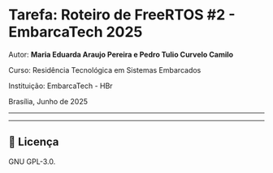 
# Tarefa: Roteiro de FreeRTOS #2 - EmbarcaTech 2025

Autor: **Maria Eduarda Araujo Pereira e Pedro Tulio Curvelo Camilo**

Curso: Residência Tecnológica em Sistemas Embarcados

Instituição: EmbarcaTech - HBr

Brasília, Junho de 2025

---

<!-- INSIRA O CONTEÚDO DO SEU README AQUI! -->

---

## 📜 Licença
GNU GPL-3.0.
